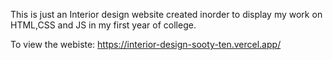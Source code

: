 This is just an Interior design website created inorder to display my work on HTML,CSS and JS in my first year of college.

To view the webiste: https://interior-design-sooty-ten.vercel.app/
